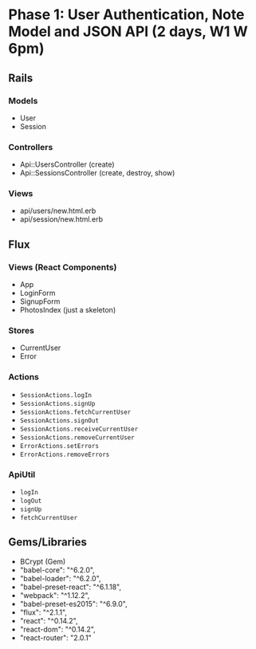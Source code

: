 # Phase 1: User Authentication, Note Model and JSON API (2 days, W1 W 6pm)

## Rails
### Models
* User
* Session

### Controllers
* Api::UsersController (create)
* Api::SessionsController (create, destroy, show)

### Views
* api/users/new.html.erb
* api/session/new.html.erb


## Flux
### Views (React Components)
* App
* LoginForm
* SignupForm
* PhotosIndex (just a skeleton)

### Stores
* CurrentUser
* Error

### Actions
* `SessionActions.logIn`
* `SessionActions.signUp`
* `SessionActions.fetchCurrentUser`
* `SessionActions.signOut`
* `SessionActions.receiveCurrentUser`
* `SessionActions.removeCurrentUser`
* `ErrorActions.setErrors`
* `ErrorActions.removeErrors`

### ApiUtil
* `logIn`
* `logOut`
* `signUp`  
* `fetchCurrentUser`

## Gems/Libraries
* BCrypt (Gem)
* "babel-core": "^6.2.0",
* "babel-loader": "^6.2.0",
* "babel-preset-react": "^6.1.18",
* "webpack": "^1.12.2",
* "babel-preset-es2015": "^6.9.0",
* "flux": "^2.1.1",
* "react": "^0.14.2",
* "react-dom": "^0.14.2",
* "react-router": "2.0.1"
